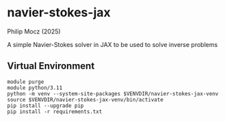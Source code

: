 # navier-stokes-jax

Philip Mocz (2025)

A simple Navier-Stokes solver in JAX to be used to solve inverse problems


## Virtual Environment

```console
module purge
module python/3.11
python -m venv --system-site-packages $VENVDIR/navier-stokes-jax-venv
source $VENVDIR/navier-stokes-jax-venv/bin/activate
pip install --upgrade pip
pip install -r requirements.txt
```

